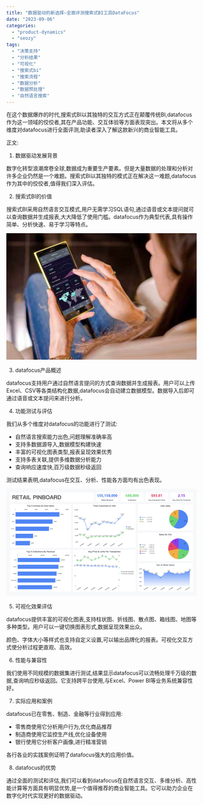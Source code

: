 ```yaml
---
title: "数据驱动的新选择—全面评测搜索式BI工具DataFocus"
date: "2023-09-06"
categories: 
  - "product-dynamics"
  - "seozy"
tags: 
  - "决策支持"
  - "分析结果"
  - "可视化"
  - "搜索式bi"
  - "搜索流程"
  - "数据分析"
  - "数据预处理"
  - "自然语言搜索"
---
```


在这个数据爆炸的时代,搜索式BI以其独特的交互方式正在颠覆传统BI,datafocus作为这一领域的佼佼者,其在产品功能、交互体验等方面表现突出。本文将从多个维度对datafocus进行全面评测,助读者深入了解这款新兴的商业智能工具。

正文:

1. 数据驱动发展背景

数字化转型浪潮席卷全球,数据成为重要生产要素。但是大量数据的处理和分析对许多企业仍然是一个难题。搜索式BI以其独特的模式正在解决这一难题,datafocus作为其中的佼佼者,值得我们深入评估。

2. 搜索式BI的价值

搜索式BI采用自然语言交互模式,用户无需学习SQL语句,通过语音或文本提问就可以查询数据并生成报表,大大降低了使用门槛。datafocus作为典型代表,具有操作简单、分析快速、易于学习等特点。

![blob.jpeg](images/1663808825-blob-jpeg.jpeg)

3. datafocus产品概述

datafocus支持用户通过自然语言提问的方式查询数据并生成报表。用户可以上传Excel、CSV等各类结构化数据,datafocus会自动建立数据模型。数据导入后即可通过语音或文本提问来进行分析。

4. 功能测试与评估

我们从多个维度对datafocus的功能进行了测试:

- 自然语言搜索能力出色,问题理解准确率高
- 支持多数据源导入,数据模型构建快速
- 丰富的可视化图表类型,报表呈现效果优秀
- 支持多表关联,提供多维数据分析能力
- 查询响应速度快,百万级数据秒级返回

测试结果表明,datafocus在交互、分析、性能各方面均有出色表现。

![](images/1693792277-%E9%9B%B6%E5%94%AE.png)

5. 可视化效果评估

datafocus提供丰富的可视化图表,支持柱状图、折线图、散点图、箱线图、地图等多种类型。用户可以一键切换图表形式,数据呈现效果出众。

颜色、字体大小等样式也支持自定义设置,可以输出品牌化的报表。可视化交互方式使分析过程更直观、高效。

6. 性能与兼容性

我们使用不同规模的数据集进行测试,结果显示datafocus可以流畅处理千万级的数据,查询响应秒级返回。它支持跨平台使用,与Excel、Power BI等业务系统兼容性好。

7. 实际应用和案例

datafocus已在零售、制造、金融等行业得到应用:

- 零售商使用它分析用户行为,优化商品推荐
- 制造商使用它监控生产线,优化设备使用
- 银行使用它分析客户画像,进行精准营销

各行各业的实践案例证明了datafocus强大的应用价值。

8. datafocus的优势

通过全面的测试和评估,我们可以看到datafocus在自然语言交互、多维分析、高性能计算等方面具有明显优势,是一个值得推荐的商业智能工具。它可以助力企业在数字化时代实现更好的数据驱动。
